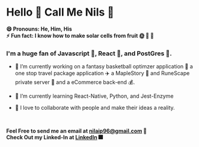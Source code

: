 # Hello 👋 Call Me Nils 👋 
**😄 Pronouns: He, Him, His**
<br>
**⚡ Fun fact: I know how to make solar cells from fruit :sun_with_face: :grapes: :strawberry:**

### I'm a huge fan of Javascript :memo:, React :battery:, and PostGres :elephant:.

- 🔭 I’m currently working on a fantasy basketball optimzer application :basketball: a one stop travel package application :airplane: a MapleStory :maple_leaf: and RuneScape private server :european_castle: and a eCommerce back-end :moneybag:.

- 🌱 I’m currently learning React-Native, Python, and Jest-Enzyme

- :purple_heart: I love to collaborate with people and make their ideas a reality.

<br>

**Feel Free to send me an email at [nilaip96@gmail.com](nilaip96@gmail.com) :email:**
<br>
**Check Out my Linked-In at [LinkedIn](https://www.linkedin.com/in/nilai-patel-619474165/) :fireworks:**
